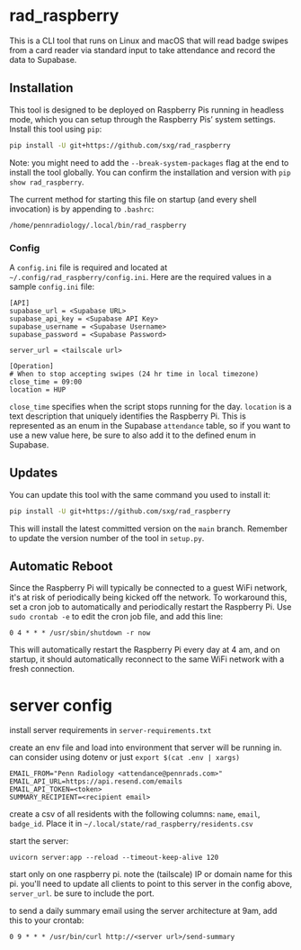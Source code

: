 # rad_raspberry

This is a CLI tool that runs on Linux and macOS that will read badge swipes from a card reader via standard input to take attendance and record the data to Supabase.

## Installation

This tool is designed to be deployed on Raspberry Pis running in headless mode, which you can setup through the Raspberry Pis’ system settings. Install this tool using `pip`:
```bash
pip install -U git+https://github.com/sxg/rad_raspberry
```

Note: you might need to add the `--break-system-packages` flag at the end to install the tool globally. You can confirm the installation and version with `pip show rad_raspberry`.

The current method for starting this file on startup (and every shell invocation) is by appending to `.bashrc`:
```
/home/pennradiology/.local/bin/rad_raspberry
```

### Config
A `config.ini` file is required and located at `~/.config/rad_raspberry/config.ini`. Here are the required values in a sample `config.ini` file:
```
[API]
supabase_url = <Supabase URL>
supabase_api_key = <Supabase API Key>
supabase_username = <Supabase Username>
supabase_password = <Supabase Password>

server_url = <tailscale url>

[Operation]
# When to stop accepting swipes (24 hr time in local timezone)
close_time = 09:00
location = HUP
```
`close_time` specifies when the script stops running for the day. `location` is a text description that uniquely identifies the Raspberry Pi. This is represented as an enum in the Supabase `attendance` table, so if you want to use a new value here, be sure to also add it to the defined enum in Supabase.

## Updates

You can update this tool with the same command you used to install it:
```bash
pip install -U git+https://github.com/sxg/rad_raspberry
```
This will install the latest committed version on the `main` branch. Remember to update the version number of the tool in `setup.py`.

## Automatic Reboot

Since the Raspberry Pi will typically be connected to a guest WiFi network, it's at risk of periodically being kicked off the network. To workaround this, set a cron job to automatically and periodically restart the Raspberry Pi. Use `sudo crontab -e` to edit the cron job file, and add this line:
```
0 4 * * * /usr/sbin/shutdown -r now
```
This will automatically restart the Raspberry Pi every day at 4 am, and on startup, it should automatically reconnect to the same WiFi network with a fresh connection.


# server config

install server requirements in `server-requirements.txt`

create an env file and load into environment that server will be running in. can consider using dotenv or just `export $(cat .env | xargs)`

```
EMAIL_FROM="Penn Radiology <attendance@pennrads.com>"
EMAIL_API_URL=https://api.resend.com/emails
EMAIL_API_TOKEN=<token>
SUMMARY_RECIPIENT=<recipient email>
```
create a csv of all residents with the following columns:
`name`, `email`, `badge_id`. Place it in `~/.local/state/rad_raspberry/residents.csv`

start the server:
```
uvicorn server:app --reload --timeout-keep-alive 120
```
start only on one raspberry pi. note the (tailscale) IP or domain name for this pi. you'll need to update all clients to point to this server in the config above, `server_url`. be sure to include the port.

to send a daily summary email using the server architecture at 9am, add this to your crontab:

```
0 9 * * * /usr/bin/curl http://<server url>/send-summary
```
